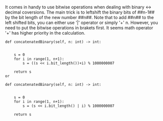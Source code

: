 It comes in handy to use bitwise operations when dealing with binary <-> decimal coversions.
The main trick is to leftshift the binary bits of ##n-1## by the bit length of the new number ##n##. 
Note that to add ##n## to the left shifted bits, you can either use '|' operator or simply '+' n. However, you need to put the bitwise operations in brakets first.
It seems math operator '+' has higher priority in the calculation.

    def concatenatedBinary(self, n: int) -> int:
        
        
        s = 0
        for i in range(1, n+1):
            s = ((s << i.bit_length())+i) % 1000000007
            
        return s
    or     
        
    def concatenatedBinary(self, n: int) -> int:
        
        
        s = 0
        for i in range(1, n+1):
            s = (s << i.bit_length() | i) % 1000000007
            
        return s
